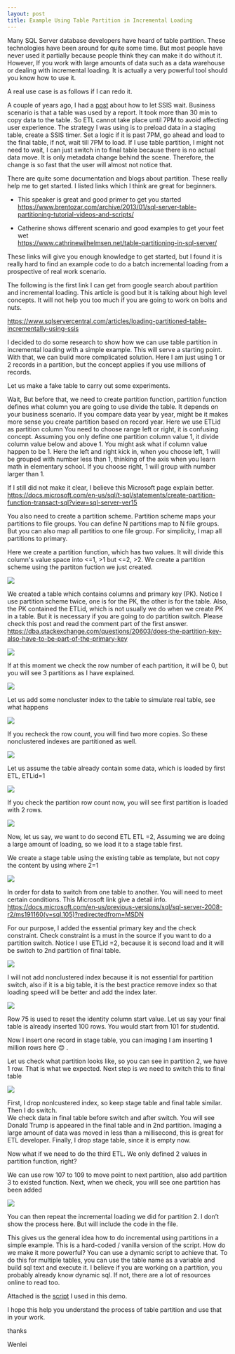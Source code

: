 ```yaml
---
layout: post
title: Example Using Table Partition in Incremental Loading
---
```


Many SQL Server database developers have heard of table partition. These technologies have been around for quite some time.  But most people have never used it partially because people think they can make it do without it.  However, If you work with large amounts of data such as a data warehouse or dealing with incremental loading. It is actually a very powerful tool should you know how to use it.  

A real use case is as follows if I can redo it. 

A couple of years ago, I had a [post](https://wenleicao.github.io/How-to-let-SSIS-wait/) about how to let SSIS wait. Business scenario is that a table was used by a report. It took more than 30 min to copy data to the table. So ETL cannot take place until 7PM to avoid affecting user experience. The strategy I was using is to preload data in a staging table, create a SSIS timer. Set a logic if it is past 7PM, go ahead and load to the final table, if not, wait till 7PM to load. If I use table partition, I might not need to wait, I can just switch in to final table because there is no actual data move. It is only metadata change behind the scene. Therefore, the change is so fast that the user will almost not notice that.  

There are quite some documentation and  blogs about partition. These really help me to get started. I listed links which I think are great for beginners.  

* This speaker is great and good primer to get you started
<https://www.brentozar.com/archive/2013/01/sql-server-table-partitioning-tutorial-videos-and-scripts/>  

* Catherine shows different scenario and good examples to get your feet wet  
<https://www.cathrinewilhelmsen.net/table-partitioning-in-sql-server/>  

These links will give you enough knowledge to get started, but I found it is really hard to find an example code to do a batch incremental loading from a prospective of real work scenario.
 
The following is the first link I can get from google search about partition and incremental loading.  This article is good but it is talking about high level concepts. It will not help you too much if you are going to work on bolts and nuts. 
 
<https://www.sqlservercentral.com/articles/loading-partitioned-table-incrementally-using-ssis>
 
I decided to do some research to show how we can use table partition in incremental loading with a simple example. This will serve a starting point. With that, we can build more complicated solution. Here I am just using 1 or 2 records in a partition, but the concept applies if you use millions of records.   

Let us make a fake table to carry out some experiments.
 
Wait, But before that,  we need to create partition function,  partition function defines what column you are going to use divide the table.  It depends on your business scenario.  If you compare data year by year,  might be it makes more sense you create partition based on record year. Here we use ETLid as partition column
You need to choose range left or right, it is confusing concept. Assuming you only define one partition column  value 1,  it divide column value below and above 1. You might ask what if column value happen to be 1. Here the left and right kick in,  when you choose left,  1 will be grouped with number less than 1, thinking of the axis when you learn math in elementary school. If you choose right, 1 will group with number larger than 1.  
 
If I still did not make it clear,  I believe this Microsoft page explain better.
<https://docs.microsoft.com/en-us/sql/t-sql/statements/create-partition-function-transact-sql?view=sql-server-ver15>  

You also need to create a partition scheme.  Partition scheme maps your partitions to file groups.  You can define N partitions map to N file groups. But you can also map all partitios to one file group. For simplicity, I map all partitions to primary.  
 
Here we create a partition function,  which has two values. It will divide this column's value space into  <=1, >1 but <=2, >2.   We create a partition scheme using the partiton fuction we just created.  

<img src="/images/blog43/create_partition_function_scheme.PNG">   

We created a table which contains columns and primary key (PK). Notice I use partition scheme twice, one is for the PK, the other is for the table. Also, the PK contained the ETLid, which is not usually we do when we create PK in a table.  But it is necessary if you are going to do partition switch. Please check this post and read the comment part of the first answer.   
<https://dba.stackexchange.com/questions/20603/does-the-partition-key-also-have-to-be-part-of-the-primary-key>  

<img src="/images/blog43/create_table.PNG">  

If at this moment we check the row number of each partition,  it will be 0, but you will see 3 partitions as I have explained.

<img src="/images/blog43/check_row_count1.PNG">  

Let us add some noncluster index to the table to simulate real table, see what happens  

<img src="/images/blog43/add_non_clustered_index.png">  

If you recheck the row count, you will find two more copies. So these nonclustered indexes are partitioned as well.

<img src="/images/blog43/partition_after_add_nonclusteredindex.png">  

Let us assume the table already contain some data, which is loaded by first ETL, ETLid=1  

<img src="/images/blog43/add_data_in_partiton1.PNG">  

If you check the partition row count now, you will see  first partition is loaded with 2 rows.  

<img src="/images/blog43/partiton_after1stETl.png">  

Now, let us say, we want to do second ETL   ETL =2,   Assuming we are doing a large amount of loading, so we load it to a stage table first.   

We create a stage table using the existing table as template, but not copy the content by using where 2=1  

<img src="/images/blog43/create_stage_table.png"> 

In order for data to switch from one table to another.  You will need to meet certain conditions. This Microsoft link give a detail info.   
<https://docs.microsoft.com/en-us/previous-versions/sql/sql-server-2008-r2/ms191160(v=sql.105)?redirectedfrom=MSDN>  

For our purpose, I added the essential primary key and the check constraint. Check constraint is a must in the source if you want to do a partition switch. Notice I use ETLid =2,  because it is second load and it will be switch to 2nd partition of final table.   

<img src="/images/blog43/add_index_stage_table.PNG"> 

I will not add nonclustered index because it is not essential for partition switch,  also if it is a big table, it is the best practice remove index so that loading speed will be better and add the index later.  

<img src="/images/blog43/insert_2nd_partition.png">  

Row 75 is used to reset the identity column start value.  Let us say your final table is already inserted 100 rows.  You would start from 101 for studentid.  

Now I insert one record in stage table, you can imaging I am inserting 1 million rows here 😊 .

Let us check what partition looks like,  so you can see in partition 2, we have 1 row. That is what we expected.  Next step is we need to switch this to final table 

<img src="/images/blog43/first_switch.PNG">  

First, I drop nonlcustered index, so keep stage table and final table similar.  Then I do switch.  
We check data in final table before switch and after switch.  You will see Donald Trump is appeared in the final table and in 2nd partition.   Imaging a large amount of data was moved in less than a millisecond, this is great for ETL developer.  Finally, I drop stage table, since it is empty now. 

Now what if we need to do the third ETL.  We only defined 2 values in partition function, right?  

We can use row 107 to 109 to move point to next partition, also add partition 3 to existed function.  Next, when we check, you will see one partition has been added 

<img src="/images/blog43/add_new_partition.PNG">  

You can then repeat the incremental loading we did for partition 2.   I don’t show the process here. But will include the code in the file.  
 
This gives us the general idea how to do incremental using partitions  in a simple example. This is a hard-coded / vanilla version of the script. How do we make it more powerful? You can use a dynamic script to achieve that.  To do this for multiple tables,  you can use the table name as a variable and build sql text  and execute it. I believe if you are working on a partition, you probably already know dynamic sql. If not, there are a lot of resources  online to read too.

Attached is the <a href="/Files/partition_in_a_simple_example2.sql">script</a> I used in this demo.   

I hope this help you understand the process of table partition and use that in your work.  

thanks  

Wenlei
